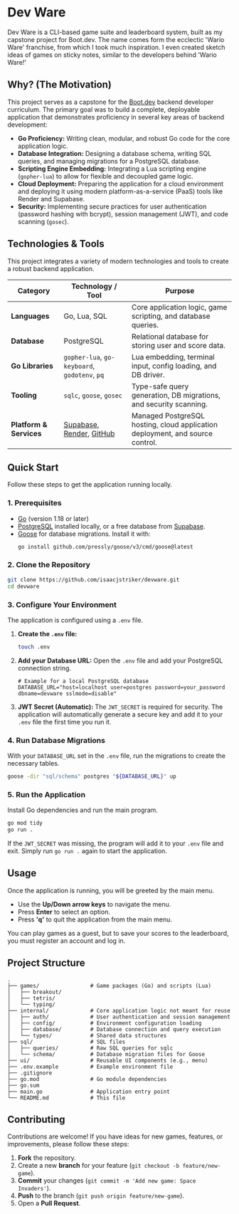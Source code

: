 # Dev Ware

Dev Ware is a CLI-based game suite and leaderboard system, built as my capstone project for Boot.dev. The name comes form the ecclectic 'Wario Ware' franchise, from which I took much inspiration. I even created sketch ideas of games on sticky notes, similar to the developers behind 'Wario Ware!'

## Why? (The Motivation)

This project serves as a capstone for the [Boot.dev](https://boot.dev) backend developer curriculum. The primary goal was to build a complete, deployable application that demonstrates proficiency in several key areas of backend development:

-   **Go Proficiency:** Writing clean, modular, and robust Go code for the core application logic.
-   **Database Integration:** Designing a database schema, writing SQL queries, and managing migrations for a PostgreSQL database.
-   **Scripting Engine Embedding:** Integrating a Lua scripting engine (`gopher-lua`) to allow for flexible and decoupled game logic.
-   **Cloud Deployment:** Preparing the application for a cloud environment and deploying it using modern platform-as-a-service (PaaS) tools like Render and Supabase.
-   **Security:** Implementing secure practices for user authentication (password hashing with bcrypt), session management (JWT), and code scanning (`gosec`).

## Technologies & Tools

This project integrates a variety of modern technologies and tools to create a robust backend application.

| Category              | Technology / Tool                                                              | Purpose                                                              |
| --------------------- | ------------------------------------------------------------------------------ | -------------------------------------------------------------------- |
| **Languages**         | Go, Lua, SQL                                                                   | Core application logic, game scripting, and database queries.        |
| **Database**          | PostgreSQL                                                                     | Relational database for storing user and score data.                 |
| **Go Libraries**      | `gopher-lua`, `go-keyboard`, `godotenv`, `pq`                                  | Lua embedding, terminal input, config loading, and DB driver.        |
| **Tooling**           | `sqlc`, `goose`, `gosec`                                                       | Type-safe query generation, DB migrations, and security scanning.    |
| **Platform & Services** | [Supabase](https://supabase.com), [Render](https://render.com), [GitHub](https://github.com) | Managed PostgreSQL hosting, cloud application deployment, and source control. |

## Quick Start

Follow these steps to get the application running locally.

### 1. Prerequisites

-   [Go](https://go.dev/doc/install) (version 1.18 or later)
-   [PostgreSQL](https://www.postgresql.org/download/) installed locally, or a free database from [Supabase](https://supabase.com).
-   [Goose](https://github.com/pressly/goose) for database migrations. Install it with:
    ```sh
    go install github.com/pressly/goose/v3/cmd/goose@latest
    ```

### 2. Clone the Repository

```sh
git clone https://github.com/isaacjstriker/devware.git
cd devware
```

### 3. Configure Your Environment

The application is configured using a `.env` file.

1.  **Create the `.env` file:**
    ```sh
    touch .env
    ```
2.  **Add your Database URL:** Open the `.env` file and add your PostgreSQL connection string.
    ```properties
    # Example for a local PostgreSQL database
    DATABASE_URL="host=localhost user=postgres password=your_password dbname=devware sslmode=disable"
    ```
3.  **JWT Secret (Automatic):** The `JWT_SECRET` is required for security. The application will automatically generate a secure key and add it to your `.env` file the first time you run it.

### 4. Run Database Migrations

With your `DATABASE_URL` set in the `.env` file, run the migrations to create the necessary tables.

```sh
goose -dir "sql/schema" postgres "${DATABASE_URL}" up
```

### 5. Run the Application

Install Go dependencies and run the main program.

```sh
go mod tidy
go run .
```
If the `JWT_SECRET` was missing, the program will add it to your `.env` file and exit. Simply run `go run .` again to start the application.

## Usage

Once the application is running, you will be greeted by the main menu.

-   Use the **Up/Down arrow keys** to navigate the menu.
-   Press **Enter** to select an option.
-   Press **'q'** to quit the application from the main menu.

You can play games as a guest, but to save your scores to the leaderboard, you must register an account and log in.

## Project Structure

```
.
├── games/                # Game packages (Go) and scripts (Lua)
│   ├── breakout/
│   ├── tetris/
│   └── typing/
├── internal/             # Core application logic not meant for reuse
│   ├── auth/             # User authentication and session management
│   ├── config/           # Environment configuration loading
│   ├── database/         # Database connection and query execution
│   └── types/            # Shared data structures
├── sql/                  # SQL files
│   ├── queries/          # Raw SQL queries for sqlc
│   └── schema/           # Database migration files for Goose
├── ui/                   # Reusable UI components (e.g., menu)
├── .env.example          # Example environment file
├── .gitignore
├── go.mod                # Go module dependencies
├── go.sum
├── main.go               # Application entry point
└── README.md             # This file
```

## Contributing

Contributions are welcome! If you have ideas for new games, features, or improvements, please follow these steps:

1.  **Fork** the repository.
2.  Create a new **branch** for your feature (`git checkout -b feature/new-game`).
3.  **Commit** your changes (`git commit -m 'Add new game: Space Invaders'`).
4.  **Push** to the branch (`git push origin feature/new-game`).
5.  Open a **Pull Request**.